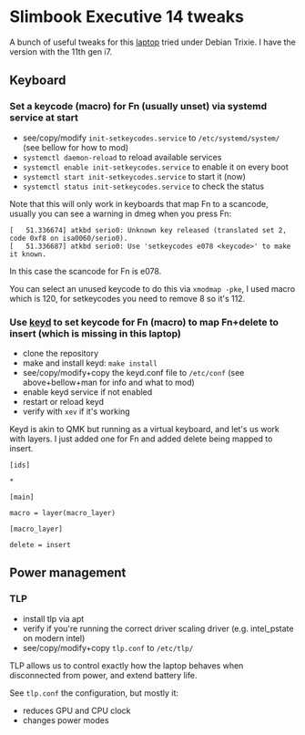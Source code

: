 # Slimbook Executive 14 tweaks

A bunch of useful tweaks for this [laptop](https://slimbook.es/en/executive-en) tried under Debian Trixie. I have the version with the 11th gen i7.

## Keyboard

### Set a keycode (macro) for Fn (usually unset) via systemd service at start


- see/copy/modify `init-setkeycodes.service` to `/etc/systemd/system/` (see bellow for how to mod)
- `systemctl daemon-reload` to reload available services
- `systemctl enable init-setkeycodes.service` to enable it on every boot 
- `systemctl start init-setkeycodes.service` to start it (now)
- `systemctl status init-setkeycodes.service` to check the status

Note that this will only work in keyboards that map Fn to a scancode, usually you can see a warning in dmeg when you press Fn:
```
[   51.336674] atkbd serio0: Unknown key released (translated set 2, code 0xf8 on isa0060/serio0).
[   51.336687] atkbd serio0: Use 'setkeycodes e078 <keycode>' to make it known.
```

In this case the scancode for Fn is e078.

You can select an unused keycode to do this via `xmodmap -pke`, I used macro which is 120, for setkeycodes you need to remove 8 so it's 112.

### Use [keyd](https://github.com/rvaiya/keyd/) to set keycode for Fn (macro) to map Fn+delete to insert (which is missing in this laptop)

- clone the repository
- make and install keyd: `make install`
- see/copy/modify+copy the keyd.conf file to `/etc/conf` (see above+bellow+man for info and what to mod)
- enable keyd service if not enabled
- restart or reload keyd
- verify with `xev` if it's working

Keyd is akin to QMK but running as a virtual keyboard, and let's us work with layers. I just added one for Fn and added delete being mapped to insert.

```
[ids]

*

[main]

macro = layer(macro_layer)

[macro_layer]

delete = insert

```

## Power management 

### TLP 

- install tlp via apt
- verify if you're running the correct driver scaling driver (e.g. intel_pstate on modern intel)
- see/copy/modify+copy `tlp.conf` to `/etc/tlp/`

TLP allows us to control exactly how the laptop behaves when disconnected from power, and extend battery life.

See `tlp.conf` the configuration, but mostly it:
- reduces GPU and CPU clock
- changes power modes



